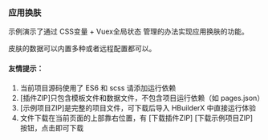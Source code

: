 ### 应用换肤

示例演示了通过 CSS变量 + Vuex全局状态 管理的办法实现应用换肤的功能。

皮肤的数据可以内置多种或者远程配置都可以。

#### 友情提示：
1. 当前项目源码使用了 ES6 和 scss 请添加运行依赖
2. [插件ZIP]只包含模板文件和数据文件，不包含项目运行依赖（如 pages.json）
3. [示例项目ZIP]是完整的项目文件，可下载后导入 HBuilderX 中直接运行体验
4. 文件下载在当前页面的上部靠右位置，有 [下载插件ZIP] [下载示例项目ZIP] 按钮，点击即可下载